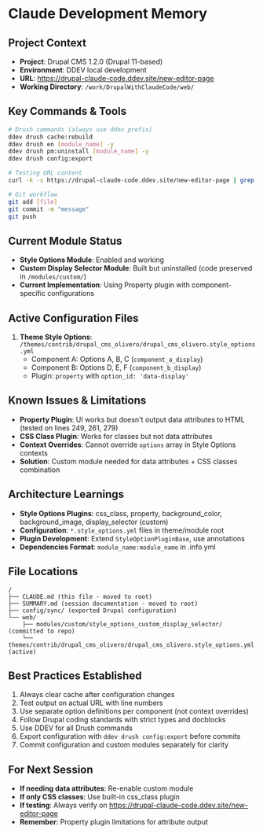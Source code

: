 # Claude Development Memory

## Project Context
- **Project**: Drupal CMS 1.2.0 (Drupal 11-based)
- **Environment**: DDEV local development
- **URL**: https://drupal-claude-code.ddev.site/new-editor-page
- **Working Directory**: `/work/DrupalWithClaudeCode/web/`

## Key Commands & Tools
```bash
# Drush commands (always use ddev prefix)
ddev drush cache:rebuild
ddev drush en [module_name] -y
ddev drush pm:uninstall [module_name] -y
ddev drush config:export

# Testing URL content
curl -k -s https://drupal-claude-code.ddev.site/new-editor-page | grep -n "pattern"

# Git workflow
git add [file]
git commit -m "message"
git push
```

## Current Module Status
- **Style Options Module**: Enabled and working
- **Custom Display Selector Module**: Built but uninstalled (code preserved in `/modules/custom/`)
- **Current Implementation**: Using Property plugin with component-specific configurations

## Active Configuration Files
1. **Theme Style Options**: `/themes/contrib/drupal_cms_olivero/drupal_cms_olivero.style_options.yml`
   - Component A: Options A, B, C (`component_a_display`)
   - Component B: Options D, E, F (`component_b_display`)
   - Plugin: `property` with `option_id: 'data-display'`

## Known Issues & Limitations
- **Property Plugin**: UI works but doesn't output data attributes to HTML (tested on lines 249, 261, 279)
- **CSS Class Plugin**: Works for classes but not data attributes
- **Context Overrides**: Cannot override `options` array in Style Options contexts
- **Solution**: Custom module needed for data attributes + CSS classes combination

## Architecture Learnings
- **Style Options Plugins**: css_class, property, background_color, background_image, display_selector (custom)
- **Configuration**: `*.style_options.yml` files in theme/module root
- **Plugin Development**: Extend `StyleOptionPluginBase`, use annotations
- **Dependencies Format**: `module_name:module_name` in .info.yml

## File Locations
```
/
├── CLAUDE.md (this file - moved to root)
├── SUMMARY.md (session documentation - moved to root)
├── config/sync/ (exported Drupal configuration)
└── web/
    ├── modules/custom/style_options_custom_display_selector/ (committed to repo)
    └── themes/contrib/drupal_cms_olivero/drupal_cms_olivero.style_options.yml (active)
```

## Best Practices Established
1. Always clear cache after configuration changes
2. Test output on actual URL with line numbers
3. Use separate option definitions per component (not context overrides)
4. Follow Drupal coding standards with strict types and docblocks
5. Use DDEV for all Drush commands
6. Export configuration with `ddev drush config:export` before commits
7. Commit configuration and custom modules separately for clarity

## For Next Session
- **If needing data attributes**: Re-enable custom module
- **If only CSS classes**: Use built-in css_class plugin
- **If testing**: Always verify on https://drupal-claude-code.ddev.site/new-editor-page
- **Remember**: Property plugin limitations for attribute output
